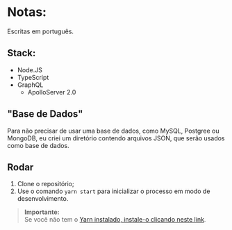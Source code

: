 # Notas:

Escritas em português.

## Stack:

- Node.JS
- TypeScript
- GraphQL
  - ApolloServer 2.0

## "Base de Dados"

Para não precisar de usar uma base de dados, como MySQL, Postgree ou MongoDB, eu criei um diretório contendo arquivos JSON, que serão usados como base de dados.

## Rodar

1. Clone o repositório;
2. Use o comando `yarn start` para inicializar o processo em modo de desenvolvimento.

> **Importante:**  
> Se você não tem o [Yarn instalado, instale-o clicando neste link](https://yarnpkg.com/).
